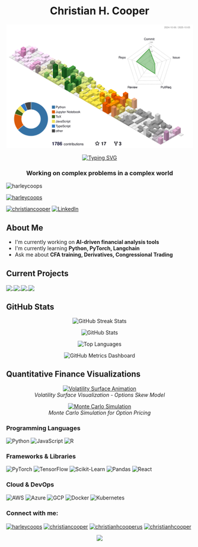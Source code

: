 <h1 align="center">Christian H. Cooper</h1>

<!-- Profile 3D Contribution -->
<p align="center">
  <img src="./profile-3d-contrib/profile-south-season.svg" alt="3D Contribution Chart" />
</p>

<!-- Animated Header Banner -->
<p align="center">
  <a href="https://github.com/HarleyCoops">
    <img src="https://readme-typing-svg.demolab.com?font=Fira+Code&duration=3000&pause=1000&color=2F81F7&center=true&vCenter=true&width=600&height=100&lines=Financial+Analyst;Quantitative+Finance+Specialist;Machine+Learning+Engineer;Python+Developer;Data+Science+Professional;Open+Source+Contributor" alt="Typing SVG" />
  </a>
</p>

<h3 align="center">Working on complex problems in a complex world</h3>

<!-- Profile Views Counter -->
<p align="left"> <img src="https://komarev.com/ghpvc/?username=harleycoops&label=Profile%20views&color=0e75b6&style=flat" alt="harleycoops" /> </p>

<!-- GitHub Trophies - Achievements showcase -->
<p align="left"> <a href="https://github.com/ryo-ma/github-profile-trophy"><img src="https://github-profile-trophy.vercel.app/?username=harleycoops&theme=darkhub&margin-w=15&margin-h=15&column=7" alt="harleycoops" /></a> </p>

<!-- Social Media Badges -->
<p align="left">
  <a href="https://twitter.com/christiancooper" target="blank"><img src="https://img.shields.io/twitter/follow/christiancooper?logo=twitter&style=for-the-badge" alt="christiancooper" /></a>
  <a href="https://linkedin.com/in/christianhcooperus" target="blank"><img src="https://img.shields.io/badge/LinkedIn-Connect-blue?style=for-the-badge&logo=linkedin" alt="LinkedIn"/></a>
</p>

<!-- About Me Section -->
## About Me

- I'm currently working on **AI-driven financial analysis tools**
- I'm currently learning **Python, PyTorch, Langchain**
- Ask me about **CFA training, Derivatives, Congressional Trading**


<!-- Current Projects Section -->
## Current Projects

<a href="https://github.com/HarleyCoops/Math-To-Manim">
  <img align="center" src="https://github-readme-stats.vercel.app/api/pin/?username=harleycoops&repo=Math-To-Manim&theme=react&hide_border=true" />
</a>

<a href="https://github.com/HarleyCoops/OneShotGRPO">
  <img align="center" src="https://github-readme-stats.vercel.app/api/pin/?username=harleycoops&repo=OneShotGRPO&theme=react&hide_border=true" />
</a>

<a href="https://github.com/HarleyCoops/smolThinker-.5B">
  <img align="center" src="https://github-readme-stats.vercel.app/api/pin/?username=harleycoops&repo=smolThinker-.5B&theme=react&hide_border=true" />
</a>

<a href="https://github.com/HarleyCoops/StoneyNakoda">
  <img align="center" src="https://github-readme-stats.vercel.app/api/pin/?username=harleycoops&repo=StoneyNakoda&theme=react&hide_border=true" />
</a>

<!-- GitHub Stats Section - Using reliable endpoints -->
## GitHub Stats

<!-- GitHub Streak Stats - More reliable API -->
<p align="center">
  <img src="https://github-readme-streak-stats.herokuapp.com/?user=harleycoops&theme=react&hide_border=true&date_format=M%20j%5B%2C%20Y%5D" alt="GitHub Streak Stats" />
</p>

<!-- GitHub Stats Card with custom parameters -->
<p align="center">
  <img src="https://github-readme-stats-git-masterrstaa-rickstaa.vercel.app/api?username=harleycoops&show_icons=true&theme=react&hide_border=true&count_private=true&include_all_commits=true" alt="GitHub Stats" />
</p>

<!-- Most Used Languages - Alternative endpoint -->
<p align="center">
  <img src="https://github-readme-stats-git-masterrstaa-rickstaa.vercel.app/api/top-langs/?username=harleycoops&layout=compact&theme=react&hide_border=true&langs_count=8" alt="Top Languages" />
</p>

<!-- GitHub Metrics Dashboard - Using a different service -->
<p align="center">
  <img src="https://github-profile-summary-cards.vercel.app/api/cards/profile-details?username=harleycoops&theme=github_dark" alt="GitHub Metrics Dashboard" />
</p>

<!-- Quantitative Finance Visualization -->
## Quantitative Finance Visualizations

<p align="center">
  <a href="https://github.com/HarleyCoops/Math-To-Manim">
    <img src="./Public/volatility_surface.gif" alt="Volatility Surface Animation" width="400"/>
  </a>
  <br>
  <em>Volatility Surface Visualization - Options Skew Model</em>
</p>

<p align="center">
  <a href="https://github.com/HarleyCoops/Math-To-Manim">
    <img src="https://raw.githubusercontent.com/HarleyCoops/Math-To-Manim/main/docs/monte_carlo_simulation.gif" alt="Monte Carlo Simulation" width="400"/>
  </a>
  <br>
  <em>Monte Carlo Simulation for Option Pricing</em>
</p>

<!-- Programming Languages -->
<h3>Programming Languages</h3>
<p>
  <img src="https://img.shields.io/badge/Python-3776AB?style=for-the-badge&logo=python&logoColor=white" alt="Python" />
  <img src="https://img.shields.io/badge/JavaScript-F7DF1E?style=for-the-badge&logo=javascript&logoColor=black" alt="JavaScript" />
  <img src="https://img.shields.io/badge/R-276DC3?style=for-the-badge&logo=r&logoColor=white" alt="R" />
</p>

<!-- Frameworks & Libraries -->
<h3>Frameworks & Libraries</h3>
<p>
  <img src="https://img.shields.io/badge/PyTorch-EE4C2C?style=for-the-badge&logo=pytorch&logoColor=white" alt="PyTorch" />
  <img src="https://img.shields.io/badge/TensorFlow-FF6F00?style=for-the-badge&logo=tensorflow&logoColor=white" alt="TensorFlow" />
  <img src="https://img.shields.io/badge/scikit_learn-F7931E?style=for-the-badge&logo=scikit-learn&logoColor=white" alt="Scikit-Learn" />
  <img src="https://img.shields.io/badge/Pandas-150458?style=for-the-badge&logo=pandas&logoColor=white" alt="Pandas" />
  <img src="https://img.shields.io/badge/React-20232A?style=for-the-badge&logo=react&logoColor=61DAFB" alt="React" />
</p>

<!-- Cloud & DevOps -->
<h3>Cloud & DevOps</h3>
<p>
  <img src="https://img.shields.io/badge/AWS-232F3E?style=for-the-badge&logo=amazon-aws&logoColor=white" alt="AWS" />
  <img src="https://img.shields.io/badge/Azure-0089D6?style=for-the-badge&logo=microsoft-azure&logoColor=white" alt="Azure" />
  <img src="https://img.shields.io/badge/GCP-4285F4?style=for-the-badge&logo=google-cloud&logoColor=white" alt="GCP" />
  <img src="https://img.shields.io/badge/Docker-2496ED?style=for-the-badge&logo=docker&logoColor=white" alt="Docker" />
  <img src="https://img.shields.io/badge/Kubernetes-326CE5?style=for-the-badge&logo=kubernetes&logoColor=white" alt="Kubernetes" />
</p>

<!-- Connect with me section -->
<h3 align="left">Connect with me:</h3>
<p align="left">
<a href="https://dev.to/harleycoops" target="blank"><img align="center" src="https://raw.githubusercontent.com/rahuldkjain/github-profile-readme-generator/master/src/images/icons/Social/devto.svg" alt="harleycoops" height="30" width="40" /></a>
<a href="https://twitter.com/christiancooper" target="blank"><img align="center" src="https://raw.githubusercontent.com/rahuldkjain/github-profile-readme-generator/master/src/images/icons/Social/twitter.svg" alt="christiancooper" height="30" width="40" /></a>
<a href="https://linkedin.com/in/christianhcooperus" target="blank"><img align="center" src="https://raw.githubusercontent.com/rahuldkjain/github-profile-readme-generator/master/src/images/icons/Social/linked-in-alt.svg" alt="christianhcooperus" height="30" width="40" /></a>
<a href="https://kaggle.com/christianhcooper" target="blank"><img align="center" src="https://raw.githubusercontent.com/rahuldkjain/github-profile-readme-generator/master/src/images/icons/Social/kaggle.svg" alt="christianhcooper" height="30" width="40" /></a>
</p>

<!-- Footer -->
<p align="center">
  <img src="https://capsule-render.vercel.app/api?type=waving&color=gradient&height=100&section=footer" />
</p>
